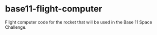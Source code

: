 # base11-flight-computer
Flight computer code for the rocket that will be used in the Base 11 Space Challenge.
